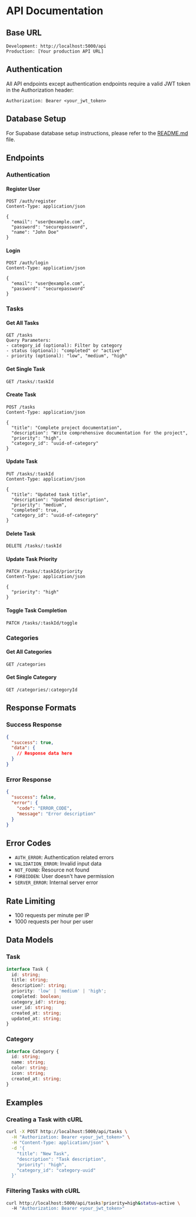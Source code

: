 # API Documentation

## Base URL
```
Development: http://localhost:5000/api
Production: [Your production API URL]
```

## Authentication
All API endpoints except authentication endpoints require a valid JWT token in the Authorization header:
```
Authorization: Bearer <your_jwt_token>
```

## Database Setup
For Supabase database setup instructions, please refer to the [README.md](./README.md#setup-instructions) file.

## Endpoints

### Authentication

#### Register User
```http
POST /auth/register
Content-Type: application/json

{
  "email": "user@example.com",
  "password": "securepassword",
  "name": "John Doe"
}
```

#### Login
```http
POST /auth/login
Content-Type: application/json

{
  "email": "user@example.com",
  "password": "securepassword"
}
```

### Tasks

#### Get All Tasks
```http
GET /tasks
Query Parameters:
- category_id (optional): Filter by category
- status (optional): "completed" or "active"
- priority (optional): "low", "medium", "high"
```

#### Get Single Task
```http
GET /tasks/:taskId
```

#### Create Task
```http
POST /tasks
Content-Type: application/json

{
  "title": "Complete project documentation",
  "description": "Write comprehensive documentation for the project",
  "priority": "high",
  "category_id": "uuid-of-category"
}
```

#### Update Task
```http
PUT /tasks/:taskId
Content-Type: application/json

{
  "title": "Updated task title",
  "description": "Updated description",
  "priority": "medium",
  "completed": true,
  "category_id": "uuid-of-category"
}
```

#### Delete Task
```http
DELETE /tasks/:taskId
```

#### Update Task Priority
```http
PATCH /tasks/:taskId/priority
Content-Type: application/json

{
  "priority": "high"
}
```

#### Toggle Task Completion
```http
PATCH /tasks/:taskId/toggle
```

### Categories

#### Get All Categories
```http
GET /categories
```

#### Get Single Category
```http
GET /categories/:categoryId
```

## Response Formats

### Success Response
```json
{
  "success": true,
  "data": {
    // Response data here
  }
}
```

### Error Response
```json
{
  "success": false,
  "error": {
    "code": "ERROR_CODE",
    "message": "Error description"
  }
}
```

## Error Codes
- `AUTH_ERROR`: Authentication related errors
- `VALIDATION_ERROR`: Invalid input data
- `NOT_FOUND`: Resource not found
- `FORBIDDEN`: User doesn't have permission
- `SERVER_ERROR`: Internal server error

## Rate Limiting
- 100 requests per minute per IP
- 1000 requests per hour per user

## Data Models

### Task
```typescript
interface Task {
  id: string;
  title: string;
  description?: string;
  priority: 'low' | 'medium' | 'high';
  completed: boolean;
  category_id?: string;
  user_id: string;
  created_at: string;
  updated_at: string;
}
```

### Category
```typescript
interface Category {
  id: string;
  name: string;
  color: string;
  icon: string;
  created_at: string;
}
```

## Examples

### Creating a Task with cURL
```bash
curl -X POST http://localhost:5000/api/tasks \
  -H "Authorization: Bearer <your_jwt_token>" \
  -H "Content-Type: application/json" \
  -d '{
    "title": "New Task",
    "description": "Task description",
    "priority": "high",
    "category_id": "category-uuid"
  }'
```

### Filtering Tasks with cURL
```bash
curl http://localhost:5000/api/tasks?priority=high&status=active \
  -H "Authorization: Bearer <your_jwt_token>"
```